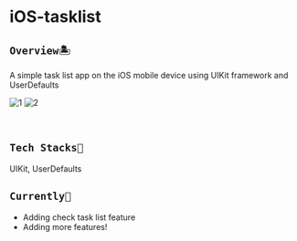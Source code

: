 # iOS-tasklist
## `Overview🏝` 
A simple task list app on the iOS mobile device using UIKit framework and UserDefaults

![1](https://user-images.githubusercontent.com/70984049/178636501-c121cd79-f6d6-4f0e-86db-8c9bb81d951f.png)
![2](https://user-images.githubusercontent.com/70984049/178636512-e7b2873f-bc2e-4701-80f3-3abb6300fcad.png)

<br> 

## `Tech Stacks🔧`
UIKit, UserDefaults

## `Currently🎯`
- Adding check task list feature 
- Adding more features!
